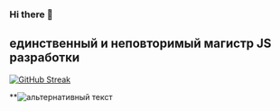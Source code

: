 ### Hi there 👋
<h2 font-weight = 'bolder'>единственный и неповторимый магистр JS разработки </h2>

[![GitHub Streak](https://github-readme-streak-stats.herokuapp.com/?user=LAZENGANNN)](https://git.io/streak-stats)

**<img src= "" alt="альтернативный текст">




<!--
**LAZENGANNN/LAZENGANNN** is a ✨ _special_ ✨ repository because its `README.md` (this file) appears on your GitHub profile.

Here are some ideas to get you started:

- 🔭 I’m currently working on ...
- 🌱 I’m currently learning ...
- 👯 I’m looking to collaborate on ...
- 🤔 I’m looking for help with ...
- 💬 Ask me about ...
- 📫 How to reach me: ...
- 😄 Pronouns: ...
- ⚡ Fun fact: ...
-->
